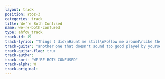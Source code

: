 ```yaml
---
layout: track
position: atoz-3
categories: track
title: We're Both Confused
name: we-re-both-confused
type: ahfow_track
track-id: 59
track-lyrics: "Things I did\nHaunt me still\nFollow me around\nLike they know the way\n\nThings she said\nLinger on\nHanging in the air\nAnd they will not go away\n\nI thought I knew her game\nI miss her just the same\n\nThought I knew\nWhat to do\nShe broke my window pane\nBut she said I couldn't prove\n\nI look at my dog\nWe're both confused\nI love September best\nAnd I feel like I should move\n\nI thought I knew her game\nI miss her just the same"
track-guitar: "another one that doesn't sound too good played by yourself it's all on A except for one part where it goes to D\n(provided by brad)"
track-guitar-flag: true
track-author: 
track-sort: "WE'RE BOTH CONFUSED"
track-alpha: W
track-original: 
---
```

